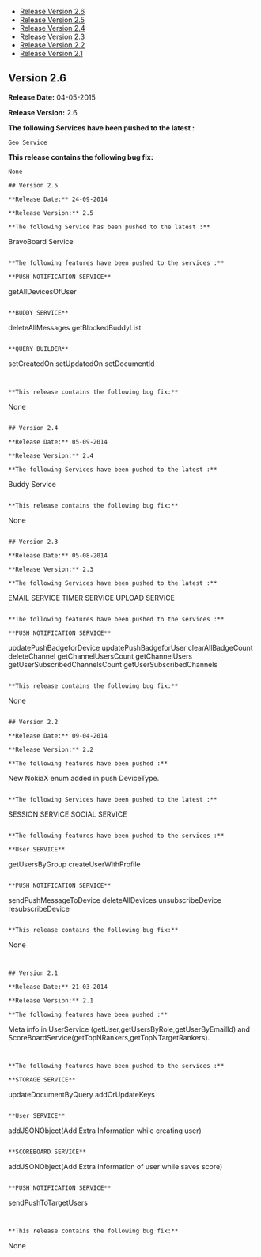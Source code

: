* [Release Version 2.6](https://github.com/shephertz/App42_Corona_SDK/blob/master/Change_Log.md#version-26)
* [Release Version 2.5](https://github.com/shephertz/App42_Corona_SDK/blob/master/Change_Log.md#version-25)
* [Release Version 2.4](https://github.com/shephertz/App42_Corona_SDK/blob/master/Change_Log.md#version-24)
* [Release Version 2.3](https://github.com/shephertz/App42_Corona_SDK/blob/master/Change_Log.md#version-23)
* [Release Version 2.2](https://github.com/shephertz/App42_Corona_SDK/blob/master/Change_Log.md#version-22)
* [Release Version 2.1](https://github.com/shephertz/App42_Corona_SDK/blob/master/Change_Log.md#version-21)

## Version 2.6

**Release Date:** 04-05-2015

**Release Version:** 2.6

**The following Services have been pushed to the latest :**

```
Geo Service
```

**This release contains the following bug fix:**

```
None

## Version 2.5

**Release Date:** 24-09-2014 

**Release Version:** 2.5

**The following Service has been pushed to the latest :**

```
BravoBoard Service
```

**The following features have been pushed to the services :**

**PUSH NOTIFICATION SERVICE**

```
getAllDevicesOfUser
```

**BUDDY SERVICE**

```
deleteAllMessages
getBlockedBuddyList
```

**QUERY BUILDER**

```
setCreatedOn
setUpdatedOn
setDocumentId
```


**This release contains the following bug fix:**

```
None
```

## Version 2.4

**Release Date:** 05-09-2014

**Release Version:** 2.4

**The following Services have been pushed to the latest :**

```
Buddy Service
```

**This release contains the following bug fix:**

```
None
```

## Version 2.3

**Release Date:** 05-08-2014

**Release Version:** 2.3

**The following Services have been pushed to the latest :**

```
EMAIL SERVICE
TIMER SERVICE
UPLOAD SERVICE
```

**The following features have been pushed to the services :**

**PUSH NOTIFICATION SERVICE**

```
updatePushBadgeforDevice
updatePushBadgeforUser
clearAllBadgeCount
deleteChannel
getChannelUsersCount
getChannelUsers
getUserSubscribedChannelsCount
getUserSubscribedChannels
```

**This release contains the following bug fix:**

```
None
```

## Version 2.2

**Release Date:** 09-04-2014 

**Release Version:** 2.2

**The following features have been pushed :**

```
New NokiaX enum added in push DeviceType.
```

**The following Services have been pushed to the latest :**

```
SESSION SERVICE
SOCIAL SERVICE
```

**The following features have been pushed to the services :**

**User SERVICE**

```
getUsersByGroup
createUserWithProfile
```

**PUSH NOTIFICATION SERVICE**

```
sendPushMessageToDevice
deleteAllDevices
unsubscribeDevice
resubscribeDevice
```

**This release contains the following bug fix:**

```
None
```


## Version 2.1

**Release Date:** 21-03-2014 

**Release Version:** 2.1

**The following features have been pushed :**

```
Meta info in UserService (getUser,getUsersByRole,getUserByEmailId) and ScoreBoardService(getTopNRankers,getTopNTargetRankers).
```


**The following features have been pushed to the services :**

**STORAGE SERVICE**

```
updateDocumentByQuery
addOrUpdateKeys
```

**User SERVICE**

```
addJSONObject(Add Extra Information while creating user)
```

**SCOREBOARD SERVICE**

```
addJSONObject(Add Extra Information of user while saves score)
```

**PUSH NOTIFICATION SERVICE**

```
sendPushToTargetUsers
```


**This release contains the following bug fix:**

```
None
```
